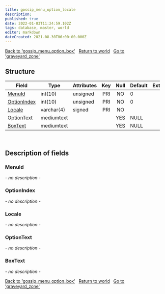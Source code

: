 ```yaml
---
title: gossip_menu_option_locale
description: 
published: true
date: 2022-01-03T11:24:59.102Z
tags: database, master, world
editor: markdown
dateCreated: 2021-08-30T06:00:00.000Z
---
```


<a href="https://trinitycore.info/en/database/master/world/gossip_menu_option_box" class="mt-5 v-btn v-btn--depressed v-btn--flat v-btn--outlined theme--light v-size--default darkblue--text text--lighten-3"><span class="v-btn__content"><i aria-hidden="true" class="v-icon notranslate v-icon--left mdi mdi-arrow-left theme--light"></i><span>Back to 'gossip_menu_option_box'</span></span></a>&nbsp;&nbsp;&nbsp;<a href="https://trinitycore.info/en/database/master/world/home" class="mt-5 v-btn v-btn--depressed v-btn--flat v-btn--outlined theme--light v-size--default darkblue--text text--lighten-3"><span class="v-btn__content"><i aria-hidden="true" class="v-icon notranslate v-icon--left mdi mdi-home-outline theme--light"></i><span>Return to world</span></span></a>&nbsp;&nbsp;&nbsp;<a href="https://trinitycore.info/en/database/master/world/graveyard_zone" class="mt-5 v-btn v-btn--depressed v-btn--flat v-btn--outlined theme--light v-size--default darkblue--text text--lighten-3"><span class="v-btn__content"><span>Go to 'graveyard_zone'</span><i aria-hidden="true" class="v-icon notranslate v-icon--right mdi mdi-arrow-right theme--light"></i></span></a>

## Structure

| Field | Type | Attributes | Key | Null | Default | Extra | Comment |
| --- | --- | --- | :---: | :---: | --- | --- | --- |
| [MenuId](#menuid) | int(10) | unsigned | PRI | NO | 0 |  |  |
| [OptionIndex](#optionindex) | int(10) | unsigned | PRI | NO | 0 |  |  |
| [Locale](#locale) | varchar(4) | signed | PRI | NO |  |  |  |
| [OptionText](#optiontext) | mediumtext |  |  | YES | NULL |  |  |
| [BoxText](#boxtext) | mediumtext |  |  | YES | NULL |  |  |
&nbsp;
## Description of fields

### MenuId
*- no description -*
&nbsp;

### OptionIndex
*- no description -*
&nbsp;

### Locale
*- no description -*
&nbsp;

### OptionText
*- no description -*
&nbsp;

### BoxText
*- no description -*
&nbsp;

<a href="https://trinitycore.info/en/database/master/world/gossip_menu_option_box" class="mt-5 v-btn v-btn--depressed v-btn--flat v-btn--outlined theme--light v-size--default darkblue--text text--lighten-3"><span class="v-btn__content"><i aria-hidden="true" class="v-icon notranslate v-icon--left mdi mdi-arrow-left theme--light"></i><span>Back to 'gossip_menu_option_box'</span></span></a>&nbsp;&nbsp;&nbsp;<a href="https://trinitycore.info/en/database/master/world/home" class="mt-5 v-btn v-btn--depressed v-btn--flat v-btn--outlined theme--light v-size--default darkblue--text text--lighten-3"><span class="v-btn__content"><i aria-hidden="true" class="v-icon notranslate v-icon--left mdi mdi-home-outline theme--light"></i><span>Return to world</span></span></a>&nbsp;&nbsp;&nbsp;<a href="https://trinitycore.info/en/database/master/world/graveyard_zone" class="mt-5 v-btn v-btn--depressed v-btn--flat v-btn--outlined theme--light v-size--default darkblue--text text--lighten-3"><span class="v-btn__content"><span>Go to 'graveyard_zone'</span><i aria-hidden="true" class="v-icon notranslate v-icon--right mdi mdi-arrow-right theme--light"></i></span></a>

